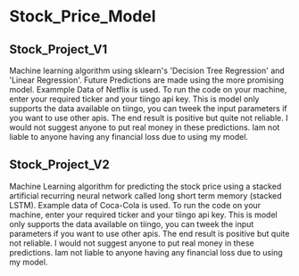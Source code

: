 # Stock_Price_Model

## Stock_Project_V1
Machine learning algorithm using sklearn's 'Decision Tree Regression' and 'Linear Regression'. Future Predictions are made using the more promising model. Exammple Data of Netflix is used.
To run the code on your machine, enter your required ticker and your tiingo api key.
This is model only supports the data available on tiingo, you can tweek the input parameters if you want to use other apis.
The end result is positive but quite not reliable. I would not suggest anyone to put real money in these predictions.
Iam not liable to anyone having any financial loss due to using my model.

## Stock_Project_V2
Machine Learning algorithm for predicting the stock price using a stacked artificial recurring neural network called long short term memory (stacked LSTM). Example data of Coca-Cola is used.
To run the code on your machine, enter your required ticker and your tiingo api key.
This is model only supports the data available on tiingo, you can tweek the input parameters if you want to use other apis.
The end result is positive but quite not reliable. I would not suggest anyone to put real money in these predictions.
Iam not liable to anyone having any financial loss due to using my model.
